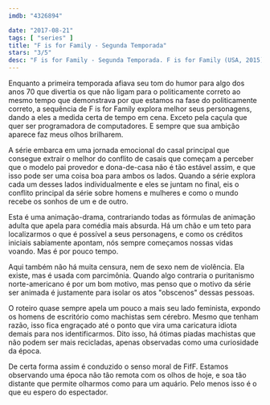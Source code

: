 ```yaml
---
imdb: "4326894"

date: "2017-08-21"
tags: [ "series" ]
title: "F is for Family - Segunda Temporada"
stars: "3/5"
desc: "F is for Family - Segunda Temporada. F is for Family (USA, 2015). Dirigido por Laurent Nicolas, Benjamin Marsaud. Escrito por Bill Burr, Michael Price, David Richardson. Com Bill Burr, Laura Dern, Justin Long, Debi Derryberry, Sam Rockwell, Haley Reinhart, Mo Collins, Trevor Devall, Phil Hendrie."
---
```

Enquanto a primeira temporada afiava seu tom do humor para algo dos anos 70 que divertia os que não ligam para o politicamente correto ao mesmo tempo que demonstrava por que estamos na fase do politicamente correto, a sequência de F is for Family explora melhor seus personagens, dando a eles a medida certa de tempo em cena. Exceto pela caçula que quer ser programadora de computadores. E sempre que sua ambição aparece faz meus olhos brilharem.

A série embarca em uma jornada emocional do casal principal que consegue extrair o melhor do conflito de casais que começam a perceber que o modelo pai provedor e dona-de-casa não é tão estável assim, e que isso pode ser uma coisa boa para ambos os lados. Quando a série explora cada um desses lados individualmente e eles se juntam no final, eis o conflito principal da série sobre homens e mulheres e como o mundo recebe os sonhos de um e de outro.

Esta é uma animação-drama, contrariando todas as fórmulas de animação adulta que apela para comédia mais absurda. Há um chão e um teto para localizarmos o que é possível a seus personagens, e como os créditos iniciais sabiamente apontam, nós sempre começamos nossas vidas voando. Mas é por pouco tempo.

Aqui também não há muita censura, nem de sexo nem de violência. Ela existe, mas é usada com parcimônia. Quando algo contraria o puritanismo norte-americano é por um bom motivo, mas penso que o motivo da série ser animada é justamente para isolar os atos "obscenos" dessas pessoas.

O roteiro quase sempre apela um pouco a mais seu lado feminista, expondo os homens de escritório como machistas sem cérebro. Mesmo que tenham razão, isso fica engraçado até o ponto que vira uma caricatura idiota demais para nos identificarmos. Dito isso, há ótimas piadas machistas que não podem ser mais recicladas, apenas observadas como uma curiosidade da época.

De certa forma assim é conduzido o senso moral de FifF. Estamos observando uma época não tão remota com os olhos de hoje, e soa tão distante que permite olharmos como para um aquário. Pelo menos isso é o que eu espero do espectador.

